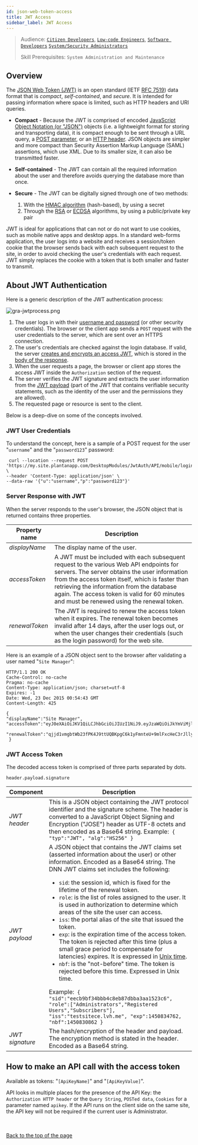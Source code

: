 ```yaml
---
id: json-web-token-access
title: JWT Access
sidebar_label: JWT Access
---
```


> Audience: [`Citizen Developers`](https://learn.plantanapp.com/docs/audience#citizen-developers), [`Low-code Engineers`](https://learn.plantanapp.com/docs/audience#low-code-engineers), [`Software Developers`](https://learn.plantanapp.com/docs/audience#software-developers) [`System/Security Administrators`](/docs/audience#systemsecurity-administrators)
> 
> Skill Prerequisites: `System Administration and Maintenance`

## Overview

The [JSON Web Token (JWT)](https://en.wikipedia.org/wiki/JSON_Web_Token) is an open standard (IETF [RFC 7519](https://datatracker.ietf.org/doc/html/rfc7519)) data format that is *compact*, *self-contained*, and *secure*. It is intended for passing information where space is limited, such as HTTP headers and URI queries.

* **Compact** - Because the JWT is comprised of encoded [JavaScript Object Notation (or "JSON")](https://en.wikipedia.org/wiki/JSON) objects (i.e. a lightweight format for storing and transporting data), it is compact enough to be sent through a URL query, a [POST parameter](https://en.wikipedia.org/wiki/POST_(HTTP)), or an [HTTP header](https://en.wikipedia.org/wiki/List_of_HTTP_header_fields). JSON objects are simpler and more compact than Security Assertion Markup Language (SAML) assertions, which use XML. Due to its smaller size, it can also be transmitted faster.
* **Self-contained** - The JWT can contain all the required information about the user and therefore avoids querying the database more than once.
* **Secure** - The JWT can be digitally signed through one of two methods:

  1. With the [HMAC algorithm](https://en.wikipedia.org/wiki/HMAC) (hash-based), by using a secret
  2. Through the [RSA](https://en.wikipedia.org/wiki/RSA_(cryptosystem)) or [ECDSA](https://en.wikipedia.org/wiki/Elliptic_Curve_Digital_Signature_Algorithm) algorithms, by using a public/private key pair

JWT is ideal for applications that can not or do not want to use cookies, such as mobile native apps and desktop apps. In a standard web-forms application, the user logs into a website and receives a session/token cookie that the browser sends back with each subsequent request to the site, in order to avoid checking the user's credentials with each request. JWT simply replaces the cookie with a token that is both smaller and faster to transmit.

## About JWT Authentication

Here is a generic description of the JWT authentication process: 

<img src="/img/gra-jwtprocess.png" alt="gra-jwtprocess.png"></img>

1. The user logs in with their [username and password](#jwt-user-credentials) (or other security credentials). The browser or the client app sends a `POST` request with the user credentials to the server, which are sent over an HTTPS connection.
2. The user's credentials are checked against the login database. If valid, the server [creates and encrypts an access JWT](#server-response-with-jwt), which is stored in the [body of the response](https://en.wikipedia.org/wiki/HTTP_message_body).
3. When the user requests a page, the browser or client app stores the access JWT inside the `Authorization` section of the request.
4. The server verifies the JWT signature and extracts the user information from the [JWT payload](#jwt-access-token) (part of the JWT that contains verifiable security statements, such as the identity of the user and the permissions they are allowed).
5. The requested page or resource is sent to the client.

Below is a deep-dive on some of the concepts involved.

### JWT User Credentials

To understand the concept, here is a sample of a POST request for the user "`username`" and the "`password123`" password:

```
 curl --location --request POST 'https://my.site.plantanapp.com/DesktopModules/JwtAuth/API/mobile/login' \
--header 'Content-Type: application/json' \
--data-raw '{"u":"username","p":"password123"}'
```

### Server Response with JWT

When the server responds to the user's browser, the JSON object that is returned contains three properties.

| Property name | Description |
| ------------- | ----------- |
| *displayName* | The display name of the user. |
| *accessToken* | A JWT must be included with each subsequent request to the various Web API endpoints for servers. The server obtains the user information from the access token itself, which is faster than retrieving the information from the database again. The access token is valid for 60 minutes and must be renewed using the renewal token. |
| *renewalToken* | The JWT is required to renew the access token when it expires. The renewal token becomes invalid after 14 days, after the user logs out, or when the user changes their credentials (such as the login password) for the web site. |

Here is an example of a JSON object sent to the browser after validating a user named "`Site Manager`":

```
HTTP/1.1 200 OK
Cache-Control: no-cache
Pragma: no-cache
Content-Type: application/json; charset=utf-8
Expires: -1
Date: Wed, 23 Dec 2015 00:54:43 GMT
Content-Length: 425

{
"displayName":"Site Manager",
"accessToken":"eyJ0eXAiOiJKV1QiLCJhbGciOiJIUzI1NiJ9.eyJzaWQiOiJkYmViMjlhYTMyYjg0MTMxYTA0NjY4MDAyNzAxNWEwZSIsInJvbGUiOlsiQWRtaW5pc3RyYXRvcnMiLCJSZWdpc3RlcmVkIFVzZXJzIiwiU3Vic2NyaWJlcnMiXSwiaXNzIjoidGVzdHNpdGVjZS5sdmgubWUiLCJleHAiOjE0NTA4MzU2ODMsIm5iZiI6MTQ1MDgzMTc4M30.Yf3mmBJ8nV_IozqvvLc8L34dDklU2J7z0uXn3jsICp0",
 "renewalToken":"qjjd1vmgbtWb23fPK4J9ttUQBKpgC6k1yFmnteU+9mlFxcHeC3rJlly8oGBBAIzw"
 }
```

### JWT Access Token

The decoded access token is comprised of three parts separated by dots.

```
header.payload.signature       
```

| Component | Description |
| --------- | ----------- |
| *JWT header* | This is a JSON object containing the JWT protocol identifier and the signature scheme. The header is converted to a JavaScript Object Signing and Encryption ("JOSE") header as UTF-8 octets and then encoded as a Base64 string. Example:` { "typ":"JWT", "alg":"HS256" }` |
| *JWT payload* | A JSON object that contains the JWT claims set (asserted information about the user) or other information. Encoded as a Base64 string. The DNN JWT claims set includes the following:<ul><li>`sid`: the session id, which is fixed for the lifetime of the renewal token.</li><li>`role`: is the list of roles assigned to the user. It is used in authorization to determine which areas of the site the user can access.</li><li>`iss`: the portal alias of the site that issued the token.</li><li>`exp`: is the expiration time of the access token. The token is rejected after this time (plus a small grace period to compensate for latencies) expires. It is expressed in [Unix time](https://unixtime.org/).</li><li>`nbf`: is the "not-before" time. The token is rejected before this time. Expressed in Unix time.</li></ul>Example:` { "sid":"eecb9bf34bbb4c8eb87dbba3aa1523c6", "role":["Administrators","Registered Users","Subscribers"], "iss":"testsitece.lvh.me", "exp":1450834762, "nbf":1450830862 }` |
| *JWT signature* | The hash/encryption of the header and payload. The encryption method is stated in the header. Encoded as a Base64 string. |

## How to make an API call with the access token

Available as tokens: "`[ApiKeyName]`" and "`[ApiKeyValue]`".

API looks in multiple places for the presence of the API Key: the `Authorization HTTP header` or the `Query String`, `POSTed data`, `Cookies` for a parameter named `apikey`. If the API runs on the client side on the same site, the API key will not be required if the current user is Administrator.

<br /><br /><a href="#top">Back to the top of the page</a>